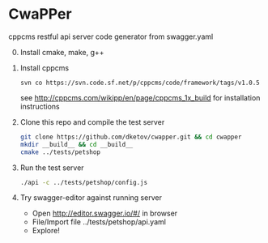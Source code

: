 # CwaPPer
cppcms restful api server code generator from swagger.yaml

0. Install cmake, make, g++

1. Install cppcms
   
   `svn co https://svn.code.sf.net/p/cppcms/code/framework/tags/v1.0.5`
   
   see http://cppcms.com/wikipp/en/page/cppcms_1x_build for installation instructions

2. Clone this repo and compile the test server

   ```sh
   git clone https://github.com/dketov/cwapper.git && cd cwapper
   mkdir __build__ && cd __build__
   cmake ../tests/petshop
   ```
  
3. Run the test server
   ```sh
   ./api -c ../tests/petshop/config.js
   ```
  
4. Try swagger-editor against running server
   * Open http://editor.swagger.io/#/ in browser
   * File/Import file ../tests/petshop/api.yaml
   * Explore!
